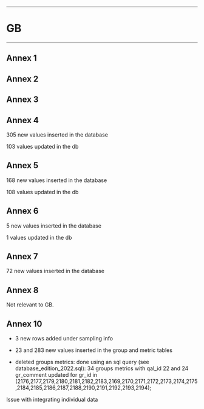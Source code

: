 


-----------------------------------------------------------
# GB
-----------------------------------------------------------
## Annex 1


## Annex 2

## Annex 3


## Annex 4
305 new values inserted in the database

103 values updated in the db

## Annex 5
168 new values inserted in the database

108 values updated in the db

## Annex 6
5 new values inserted in the database

1 values updated in the db


## Annex 7
72 new values inserted in the database

## Annex 8
Not relevant to GB.


## Annex 10
* 3 new rows added under sampling info

* 23 and 283 new values inserted in the group and metric tables
* deleted groups metrics: done using an sql query (see database_edition_2022.sql): 34 groups metrics with qal_id 22 and 24 gr_comment updated for gr_id in (2176,2177,2179,2180,2181,2182,2183,2169,2170,2171,2172,2173,2174,2175,2184,2185,2186,2187,2188,2190,2191,2192,2193,2194);

Issue with integrating individual data
